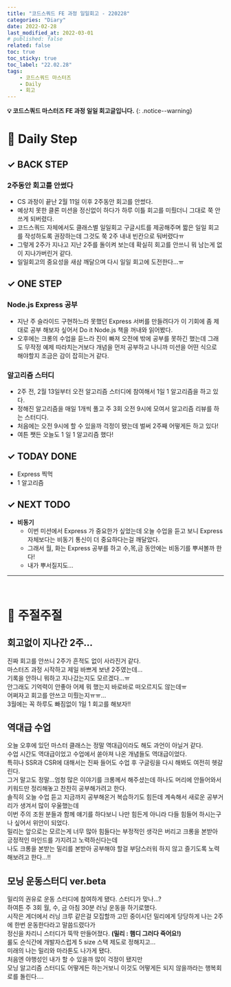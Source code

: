 ```yaml
---
title: "코드스쿼드 FE 과정 일일회고 - 220228"
categories: "Diary"
date: 2022-02-28
last_modified_at: 2022-03-01
# published: false
related: false
toc: true
toc_sticky: true
toc_label: "22.02.28"
tags:
    - 코드스쿼드 마스터즈
    - Daily
    - 회고
---
```

__💡 코드스쿼드 마스터즈 FE 과정 일일 회고글입니다.__
{: .notice--warning}

# __💭 Daily Step__
## __✓ BACK STEP__
### __2주동안 회고를 안썼다__
- CS 과정이 끝난 2월 11일 이후 2주동안 회고를 안썼다.
- 예상치 못한 클론 미션을 정신없이 하다가 하루 이틀 회고를 미뤘더니 그대로 쭉 안쓰게 되버렸다.
- 코드스쿼드 자체에서도 클래스별 일일회고 구글시트를 제공해주며 짧은 일일 회고를 작성하도록 권장하는데 그것도 쭉 2주 내내 빈칸으로 둬버렸다ㅠ
- 그렇게 2주가 지나고 지난 2주를 돌이켜 보는데 확실히 회고를 안쓰니 뭐 남는게 없이 지나가버린거 같다.
- 일일회고의 중요성을 새삼 깨달으며 다시 일일 회고에 도전한다...ㅠ

## __✓ ONE STEP__
### __Node.js Express 공부__
- 지난 주 슬라이드 구현하느라 못했던 Express 서버를 만들려다가 이 기회에 좀 제대로 공부 해보자 싶어서 Do it Node.js 책을 꺼내와 읽어봤다.
- 오후에는 크롱의 수업을 듣느라 진이 빠져 오전에 밖에 공부를 못하긴 했는데 그래도 무작정 예제 따라치는거보다 개념을 먼저 공부하고 나니까 미션을 어떤 식으로 해야할지 조금은 감이 잡히는거 같다.

### __알고리즘 스터디__
- 2주 전, 2월 13일부터 오전 알고리즘 스터디에 참여해서 1일 1 알고리즘을 하고 있다.
- 정해진 알고리즘을 매일 1개씩 풀고 주 3회 오전 9시에 모여서 알고리즘 리뷰를 하는 스터디다.
- 처음에는 오전 9시에 할 수 있을까 걱정이 됐는데 벌써 2주째 어떻게든 하고 있다!
- 여튼 쨋든 오늘도 1 일 1 알고리즘 했다!

## __✓ TODAY DONE__
- Express 찍먹
- 1 알고리즘

## __✓ NEXT TODO__
- __비동기__
  - 이번 미션에서 Express 가 중요한가 싶었는데 오늘 수업을 듣고 보니 Express 자체보다는 비동기 통신이 더 중요하다는걸 깨달았다.
  - 그래서 월, 화는 Express 공부를 하고 수,목,금 동안에는 비동기를 뿌셔볼까 한다!
  - 내가 뿌서질지도...

---
<br>

# __💬 주절주절__
## __회고없이 지나간 2주...__
진짜 회고를 안쓰니 2주가 흔적도 없이 사라진거 같다.  
마스터즈 과정 시작하고 제일 바쁘게 보낸 2주였는데...  
기록을 안하니 뭐하고 지나갔는지도 모르겠다...ㅠ  
안그래도 기억력이 안좋아 어제 뭐 했는지 바로바로 떠오르지도 않는데ㅠ  
어쩌자고 회고를 안쓰고 미뤘는지ㅠㅠ...  
3월에는 꼭 하루도 빠짐없이 1일 1 회고를 해보자!!  

## __역대급 수업__
오늘 오후에 있던 마스터 클래스는 정말 역대급이라도 해도 과언이 아닐거 같다.  
수업 시간도 역대급이었고 수업에서 쏟아져 나온 개념들도 역대급이었다.  
특히나 SSR과 CSR에 대해서는 진짜 들어도 수업 후 구글링을 다시 해봐도 여전히 헷갈린다.  
그거 말고도 정말...엄청 많은 이야기를 크롱께서 해주셨는데 하나도 머리에 안들어와서 키워드만 정리해놓고 찬찬히 공부해가려고 한다.  
솔직히 오늘 수업 듣고 지금까지 공부해온거 복습하기도 힘든데 계속해서 새로운 공부거리가 생겨서 많이 우울했는데  
이번 주의 조원 분들과 함께 얘기를 하다보니 나만 힘든게 아니라 다들 힘들어 하시는구나 싶어서 위안이 되었다.  
밀리는 앞으로는 모르는게 너무 많아 힘들다는 부정적인 생각은 버리고 크롱을 본받아 긍정적인 마인드를 가지려고 노력하신다는데  
나도 크롱을 본받는 밀리를 본받아 공부해야 할걸 부담스러워 하지 않고 즐기도록 노력해보려고 한다...!!  


## __모닝 운동스터디 ver.beta__
밀리의 권유로 운동 스터디에 참여하게 됐다. 스터디가 맞나...?  
하여튼 주 3회 월, 수, 금 아침 30분 러닝 운동을 하기로했다.  
시작은 게더에서 러닝 크루 같은걸 모집할까 고민 중이시던 밀리에게 당당하게 나는 2주에 한번 운동한다라고 말씀드렸다가  
정신을 차리니 스터디가 뚝딱 만들어졌다. __(밀리 : 햄디 그러다 죽어요!)__  
룰도 순식간에 개발자스럽게 5 size 스택 제도로 정해지고...  
미래의 나는 밀리와 마라톤도 나가게 됐다.  
처음엔 야행성인 내가 할 수 있을까 많이 걱정이 됐지만  
모닝 알고리즘 스터디도 어떻게든 하는거보니 이것도 어떻게든 되지 않을까라는 행복회로를 돌린다....  
